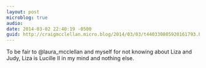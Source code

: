 ```yaml
---
layout: post
microblog: true
audio: 
date: 2014-03-02 22:40:19 -0500
guid: http://craigmcclellan.micro.blog/2014/03/03/t440330805920161793.html
---
```

To be fair to @laura_mcclellan and myself for not knowing about Liza and Judy, Liza is Lucille II in my mind and nothing else.
